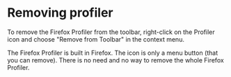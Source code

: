 # Removing profiler
To remove the Firefox Profiler from the toolbar, right-click on the Profiler icon and choose "Remove from Toolbar" in the context menu.

The Firefox Profiler is built in Firefox. The icon is only a menu button (that you can remove). There is no need and no way to remove the whole Firefox Profiler.
